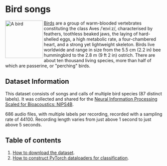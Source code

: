 # Bird songs

<img src="https://upload.wikimedia.org/wikipedia/commons/a/a7/RedcrestedTuraco.jpg" alt="A bird" width="120" align="left">

[Birds](https://en.wikipedia.org/wiki/Bird) are a group of warm-blooded vertebrates constituting the class Aves /ˈeɪviːz/, characterised by feathers, toothless beaked jaws, the laying of hard-shelled eggs, a high metabolic rate, a four-chambered heart, and a strong yet lightweight skeleton. Birds live worldwide and range in size from the 5.5 cm (2.2 in) bee hummingbird to the 2.8 m (9 ft 2 in) ostrich. There are about ten thousand living species, more than half of which are passerine, or "perching" birds.


## Dataset Information

This dataset consists of songs and calls of multiple bird species (87 distinct labels). It was collected and shared for the [Neural Information Processing Scaled for Bioacoustics: NIPS4B](http://sabiod.univ-tln.fr/nips4b/challenge1.html).

686 audio files, with multiple labels per recording, recorded with a sampling rate of 44100. Recording length varies from just above 1 second to just above 5 seconds.


## Table of contents

1. [How to download the dataset](https://github.com/earthspecies/library/blob/main/bird_songs/01_Download_Dataset.ipynb).
2. [How to construct PyTorch dataloaders for classification](https://github.com/earthspecies/library/blob/main/bird_songs/02_Create_PyTorch_DataLoaders.ipynb).

